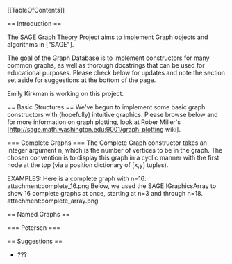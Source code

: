 [[TableOfContents]]

==  Introduction ==

The SAGE Graph Theory Project aims to implement Graph objects and algorithms in ["SAGE"].

The goal of the Graph Database is to implement constructors for many common graphs, as well as thorough docstrings that can be used for educational purposes.  Please check below for updates and note the section set aside for suggestions at the bottom of the page.

Emily Kirkman is working on this project.

== Basic Structures ==
We've begun to implement some basic graph constructors with (hopefully) intuitive graphics.  Please browse below and for more information on graph plotting, look at Rober Miller's [http://sage.math.washington.edu:9001/graph_plotting wiki].

=== Complete Graphs ===
The Complete Graph constructor takes an integer argument n, which is the number of vertices to be in the graph.  The chosen convention is to display this graph in a cyclic manner with the first node at the top (via a position dictionary of [x,y] tuples).

EXAMPLES:
Here is a complete graph with n=16:
attachment:complete_16.png
Below, we used the SAGE !GraphicsArray to show 16 complete graphs at once, starting at n=3 and through n=18.
attachment:complete_array.png

== Named Graphs ==

=== Petersen ===

== Suggestions ==
 * ???
